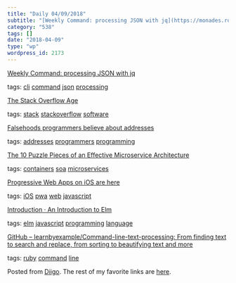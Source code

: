 ```yaml
---
title: "Daily 04/09/2018"
subtitle: "[Weekly Command: processing JSON with jq](https://monades.roperzh.com/weekly-command-processing-json..."
category: "538"
tags: []
date: "2018-04-09"
type: "wp"
wordpress_id: 2173
---
```

[Weekly Command: processing JSON with jq](https://monades.roperzh.com/weekly-command-processing-json-with-jq/) 

 tags: [cli](https://www.diigo.com/user/pitosalas/cli) [command](https://www.diigo.com/user/pitosalas/command) [json](https://www.diigo.com/user/pitosalas/json) [processing](https://www.diigo.com/user/pitosalas/processing)

 [The Stack Overflow Age](https://www.joelonsoftware.com/2018/04/06/the-stack-overflow-age/) 

 tags: [stack](https://www.diigo.com/user/pitosalas/stack) [stackoverflow](https://www.diigo.com/user/pitosalas/stackoverflow) [software](https://www.diigo.com/user/pitosalas/software)

 [Falsehoods programmers believe about addresses](https://www.mjt.me.uk/posts/falsehoods-programmers-believe-about-addresses/) 

 tags: [addresses](https://www.diigo.com/user/pitosalas/addresses) [programmers](https://www.diigo.com/user/pitosalas/programmers) [programming](https://www.diigo.com/user/pitosalas/programming)

 [The 10 Puzzle Pieces of an Effective Microservice Architecture](https://hackernoon.com/what-makes-a-microservice-architecture-14c05ad24554?source=userActivityShare-d383785221d0-1523217894) 

 tags: [containers](https://www.diigo.com/user/pitosalas/containers) [soa](https://www.diigo.com/user/pitosalas/soa) [microservices](https://www.diigo.com/user/pitosalas/microservices)

 [Progressive Web Apps on iOS are here ](https://medium.com/@firt/progressive-web-apps-on-ios-are-here-d00430dee3a7) 

 tags: [iOS](https://www.diigo.com/user/pitosalas/iOS) [pwa](https://www.diigo.com/user/pitosalas/pwa) [web](https://www.diigo.com/user/pitosalas/web) [javascript](https://www.diigo.com/user/pitosalas/javascript)

 [Introduction · An Introduction to Elm](https://guide.elm-lang.org) 

 tags: [elm](https://www.diigo.com/user/pitosalas/elm) [javascript](https://www.diigo.com/user/pitosalas/javascript) [programming](https://www.diigo.com/user/pitosalas/programming) [language](https://www.diigo.com/user/pitosalas/language)

 [GitHub – learnbyexample/Command-line-text-processing: From finding text to search and replace, from sorting to beautifying text and more](https://github.com/learnbyexample/Command-line-text-processing) 

 tags: [ruby](https://www.diigo.com/user/pitosalas/ruby) [command](https://www.diigo.com/user/pitosalas/command) [line](https://www.diigo.com/user/pitosalas/line)

Posted from [Diigo](https://www.diigo.com). The rest of my favorite links are [here](https://www.diigo.com/user/pitosalas).